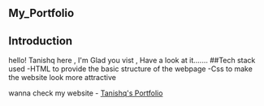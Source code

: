 ## My_Portfolio
## Introduction 
hello! Tanishq here , I'm Glad you vist , Have a look at it.......
##Tech stack used
-HTML to provide the basic structure of the webpage
-Css to make the website look more attractive

wanna check my website - [Tanishq's Portfolio](https://main--tanishq-mishra.netlify.app/#)
